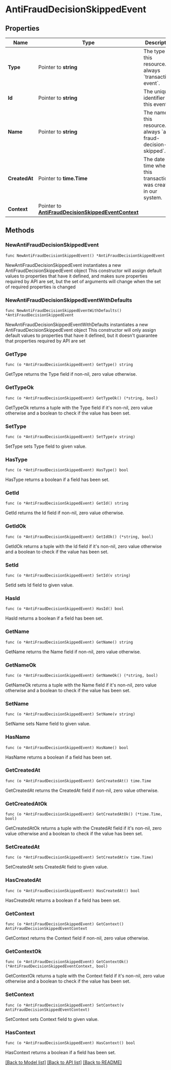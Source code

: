 # AntiFraudDecisionSkippedEvent

## Properties

Name | Type | Description | Notes
------------ | ------------- | ------------- | -------------
**Type** | Pointer to **string** | The type of this resource. Is always &#x60;transaction-event&#x60;. | [optional] 
**Id** | Pointer to **string** | The unique identifier for this event. | [optional] 
**Name** | Pointer to **string** | The name of this resource. Is always &#x60;anti-fraud-decision-skipped&#x60;. | [optional] 
**CreatedAt** | Pointer to **time.Time** | The date and time when this transaction was created in our system. | [optional] 
**Context** | Pointer to [**AntiFraudDecisionSkippedEventContext**](AntiFraudDecisionSkippedEventContext.md) |  | [optional] 

## Methods

### NewAntiFraudDecisionSkippedEvent

`func NewAntiFraudDecisionSkippedEvent() *AntiFraudDecisionSkippedEvent`

NewAntiFraudDecisionSkippedEvent instantiates a new AntiFraudDecisionSkippedEvent object
This constructor will assign default values to properties that have it defined,
and makes sure properties required by API are set, but the set of arguments
will change when the set of required properties is changed

### NewAntiFraudDecisionSkippedEventWithDefaults

`func NewAntiFraudDecisionSkippedEventWithDefaults() *AntiFraudDecisionSkippedEvent`

NewAntiFraudDecisionSkippedEventWithDefaults instantiates a new AntiFraudDecisionSkippedEvent object
This constructor will only assign default values to properties that have it defined,
but it doesn't guarantee that properties required by API are set

### GetType

`func (o *AntiFraudDecisionSkippedEvent) GetType() string`

GetType returns the Type field if non-nil, zero value otherwise.

### GetTypeOk

`func (o *AntiFraudDecisionSkippedEvent) GetTypeOk() (*string, bool)`

GetTypeOk returns a tuple with the Type field if it's non-nil, zero value otherwise
and a boolean to check if the value has been set.

### SetType

`func (o *AntiFraudDecisionSkippedEvent) SetType(v string)`

SetType sets Type field to given value.

### HasType

`func (o *AntiFraudDecisionSkippedEvent) HasType() bool`

HasType returns a boolean if a field has been set.

### GetId

`func (o *AntiFraudDecisionSkippedEvent) GetId() string`

GetId returns the Id field if non-nil, zero value otherwise.

### GetIdOk

`func (o *AntiFraudDecisionSkippedEvent) GetIdOk() (*string, bool)`

GetIdOk returns a tuple with the Id field if it's non-nil, zero value otherwise
and a boolean to check if the value has been set.

### SetId

`func (o *AntiFraudDecisionSkippedEvent) SetId(v string)`

SetId sets Id field to given value.

### HasId

`func (o *AntiFraudDecisionSkippedEvent) HasId() bool`

HasId returns a boolean if a field has been set.

### GetName

`func (o *AntiFraudDecisionSkippedEvent) GetName() string`

GetName returns the Name field if non-nil, zero value otherwise.

### GetNameOk

`func (o *AntiFraudDecisionSkippedEvent) GetNameOk() (*string, bool)`

GetNameOk returns a tuple with the Name field if it's non-nil, zero value otherwise
and a boolean to check if the value has been set.

### SetName

`func (o *AntiFraudDecisionSkippedEvent) SetName(v string)`

SetName sets Name field to given value.

### HasName

`func (o *AntiFraudDecisionSkippedEvent) HasName() bool`

HasName returns a boolean if a field has been set.

### GetCreatedAt

`func (o *AntiFraudDecisionSkippedEvent) GetCreatedAt() time.Time`

GetCreatedAt returns the CreatedAt field if non-nil, zero value otherwise.

### GetCreatedAtOk

`func (o *AntiFraudDecisionSkippedEvent) GetCreatedAtOk() (*time.Time, bool)`

GetCreatedAtOk returns a tuple with the CreatedAt field if it's non-nil, zero value otherwise
and a boolean to check if the value has been set.

### SetCreatedAt

`func (o *AntiFraudDecisionSkippedEvent) SetCreatedAt(v time.Time)`

SetCreatedAt sets CreatedAt field to given value.

### HasCreatedAt

`func (o *AntiFraudDecisionSkippedEvent) HasCreatedAt() bool`

HasCreatedAt returns a boolean if a field has been set.

### GetContext

`func (o *AntiFraudDecisionSkippedEvent) GetContext() AntiFraudDecisionSkippedEventContext`

GetContext returns the Context field if non-nil, zero value otherwise.

### GetContextOk

`func (o *AntiFraudDecisionSkippedEvent) GetContextOk() (*AntiFraudDecisionSkippedEventContext, bool)`

GetContextOk returns a tuple with the Context field if it's non-nil, zero value otherwise
and a boolean to check if the value has been set.

### SetContext

`func (o *AntiFraudDecisionSkippedEvent) SetContext(v AntiFraudDecisionSkippedEventContext)`

SetContext sets Context field to given value.

### HasContext

`func (o *AntiFraudDecisionSkippedEvent) HasContext() bool`

HasContext returns a boolean if a field has been set.


[[Back to Model list]](../README.md#documentation-for-models) [[Back to API list]](../README.md#documentation-for-api-endpoints) [[Back to README]](../README.md)


